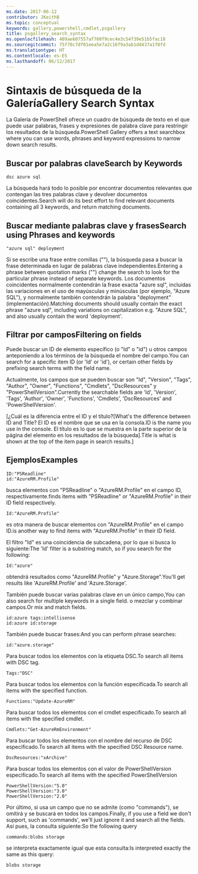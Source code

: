 ```yaml
---
ms.date: 2017-06-12
contributor: JKeithB
ms.topic: conceptual
keywords: gallery,powershell,cmdlet,psgallery
title: psgallery_search_syntax
ms.openlocfilehash: 409ae607557af760f9cec4e3c54f39e51b5fac18
ms.sourcegitcommit: 75f70c7df01eea5e7a2c16f9a3ab1dd437a1f8fd
ms.translationtype: HT
ms.contentlocale: es-ES
ms.lasthandoff: 06/12/2017
---
```

# <a name="gallery-search-syntax"></a><span data-ttu-id="32439-103">Sintaxis de búsqueda de la Galería</span><span class="sxs-lookup"><span data-stu-id="32439-103">Gallery Search Syntax</span></span>

<span data-ttu-id="32439-104">La Galería de PowerShell ofrece un cuadro de búsqueda de texto en el que puede usar palabras, frases y expresiones de palabra clave para restringir los resultados de la búsqueda.</span><span class="sxs-lookup"><span data-stu-id="32439-104">PowerShell Gallery offers a text searchbox where you can use words, phrases and keyword expressions to narrow down search results.</span></span>

## <a name="search-by-keywords"></a><span data-ttu-id="32439-105">Buscar por palabras clave</span><span class="sxs-lookup"><span data-stu-id="32439-105">Search by Keywords</span></span>

    dsc azure sql

<span data-ttu-id="32439-106">La búsqueda hará todo lo posible por encontrar documentos relevantes que contengan las tres palabras clave y devolver documentos coincidentes.</span><span class="sxs-lookup"><span data-stu-id="32439-106">Search will do its best effort to find relevant documents containing all 3 keywords, and return matching documents.</span></span>

## <a name="search-using-phrases-and-keywords"></a><span data-ttu-id="32439-107">Buscar mediante palabras clave y frases</span><span class="sxs-lookup"><span data-stu-id="32439-107">Search using Phrases and keywords</span></span>

    "azure sql" deployment

<span data-ttu-id="32439-108">Si se escribe una frase entre comillas (""), la búsqueda pasa a buscar la frase determinada en lugar de palabras clave independientes.</span><span class="sxs-lookup"><span data-stu-id="32439-108">Entering a phrase between quotation marks ("") change the search to look for the particular phrase instead of separate keywords.</span></span>
<span data-ttu-id="32439-109">Los documentos coincidentes normalmente contendrán la frase exacta "azure sql", incluidas las variaciones en el uso de mayúsculas y minúsculas (por ejemplo, "Azure SQL"), y normalmente también contendrán la palabra "deployment" (implementación).</span><span class="sxs-lookup"><span data-stu-id="32439-109">Matching documents should usually contain the exact phrase "azure sql", including variations on capitalization e.g. "Azure SQL", and also usually contain the word 'deployment'.</span></span>

## <a name="filtering-on-fields"></a><span data-ttu-id="32439-110">Filtrar por campos</span><span class="sxs-lookup"><span data-stu-id="32439-110">Filtering on fields</span></span>

<span data-ttu-id="32439-111">Puede buscar un ID de elemento específico (o "Id" o "id") u otros campos anteponiendo a los términos de la búsqueda el nombre del campo.</span><span class="sxs-lookup"><span data-stu-id="32439-111">You can search for a specific item ID (or 'Id' or 'id'), or certain other fields by prefixing search terms with the field name.</span></span>

<span data-ttu-id="32439-112">Actualmente, los campos que se pueden buscar son "Id", "Version", "Tags", "Author", "Owner", "Functions", "Cmdlets", "DscResources" y "PowerShellVersion".</span><span class="sxs-lookup"><span data-stu-id="32439-112">Currently the searchable fields are 'Id', 'Version', 'Tags', 'Author', 'Owner', 'Functions', 'Cmdlets', 'DscResources' and 'PowerShellVersion'.</span></span>

<span data-ttu-id="32439-113">[¿Cuál es la diferencia entre el ID y el título?</span><span class="sxs-lookup"><span data-stu-id="32439-113">[What's the difference between ID and Title?</span></span> <span data-ttu-id="32439-114">El ID es el nombre que se usa en la consola.</span><span class="sxs-lookup"><span data-stu-id="32439-114">ID is the name you use in the console.</span></span> <span data-ttu-id="32439-115">El título es lo que se muestra en la parte superior de la página del elemento en los resultados de la búsqueda].</span><span class="sxs-lookup"><span data-stu-id="32439-115">Title is what is shown at the top of the item page in search results.]</span></span>

## <a name="examples"></a><span data-ttu-id="32439-116">Ejemplos</span><span class="sxs-lookup"><span data-stu-id="32439-116">Examples</span></span>

    ID:"PSReadline"
    id:"AzureRM.Profile"

<span data-ttu-id="32439-117">busca elementos con "PSReadline" o "AzureRM.Profile" en el campo ID, respectivamente.</span><span class="sxs-lookup"><span data-stu-id="32439-117">finds items with "PSReadline" or "AzureRM.Profile" in their ID field respectively.</span></span>

    Id:"AzureRM.Profile"

<span data-ttu-id="32439-118">es otra manera de buscar elementos con "AzureRM.Profile" en el campo ID.</span><span class="sxs-lookup"><span data-stu-id="32439-118">is another way to find items with "AzureRM.Profile" in their ID field.</span></span>

<span data-ttu-id="32439-119">El filtro "Id" es una coincidencia de subcadena, por lo que si busca lo siguiente:</span><span class="sxs-lookup"><span data-stu-id="32439-119">The 'Id' filter is a substring match, so if you search for the following:</span></span>

    Id:"azure"
    
<span data-ttu-id="32439-120">obtendrá resultados como "AzureRM.Profile" y "Azure.Storage".</span><span class="sxs-lookup"><span data-stu-id="32439-120">You'll get results like 'AzureRM.Profile' and 'Azure.Storage'.</span></span>

<span data-ttu-id="32439-121">También puede buscar varias palabras clave en un único campo,</span><span class="sxs-lookup"><span data-stu-id="32439-121">You can also search for multiple keywords in a single field.</span></span> <span data-ttu-id="32439-122">o mezclar y combinar campos.</span><span class="sxs-lookup"><span data-stu-id="32439-122">Or mix and match fields.</span></span>

    id:azure tags:intellisense
    id:azure id:storage

<span data-ttu-id="32439-123">También puede buscar frases:</span><span class="sxs-lookup"><span data-stu-id="32439-123">And you can perform phrase searches:</span></span>

    id:"azure.storage"


<span data-ttu-id="32439-124">Para buscar todos los elementos con la etiqueta DSC.</span><span class="sxs-lookup"><span data-stu-id="32439-124">To search all items with DSC tag.</span></span>

    Tags:"DSC"

<span data-ttu-id="32439-125">Para buscar todos los elementos con la función especificada.</span><span class="sxs-lookup"><span data-stu-id="32439-125">To search all items with the specified function.</span></span>

    Functions:"Update-AzureRM"

<span data-ttu-id="32439-126">Para buscar todos los elementos con el cmdlet especificado.</span><span class="sxs-lookup"><span data-stu-id="32439-126">To search all items with the specified cmdlet.</span></span>
    
    Cmdlets:"Get-AzureRmEnvironment"

<span data-ttu-id="32439-127">Para buscar todos los elementos con el nombre del recurso de DSC especificado.</span><span class="sxs-lookup"><span data-stu-id="32439-127">To search all items with the specified DSC Resource name.</span></span>

    DscResources:"xArchive"

<span data-ttu-id="32439-128">Para buscar todos los elementos con el valor de PowerShellVersion especificado.</span><span class="sxs-lookup"><span data-stu-id="32439-128">To search all items with the specified PowerShellVersion</span></span>

    PowerShellVersion:"5.0"
    PowerShellVersion:"3.0"
    PowerShellVersion:"2.0"


<span data-ttu-id="32439-129">Por último, si usa un campo que no se admite (como "commands"), se omitirá y se buscará en todos los campos.</span><span class="sxs-lookup"><span data-stu-id="32439-129">Finally, if you use a field we don't support, such as 'commands', we'll just ignore it and search all the fields.</span></span> <span data-ttu-id="32439-130">Así pues, la consulta siguiente:</span><span class="sxs-lookup"><span data-stu-id="32439-130">So the following query</span></span>

    commands:blobs storage
    
<span data-ttu-id="32439-131">se interpreta exactamente igual que esta consulta:</span><span class="sxs-lookup"><span data-stu-id="32439-131">Is interpreted exactly the same as this query:</span></span>

    blobs storage

